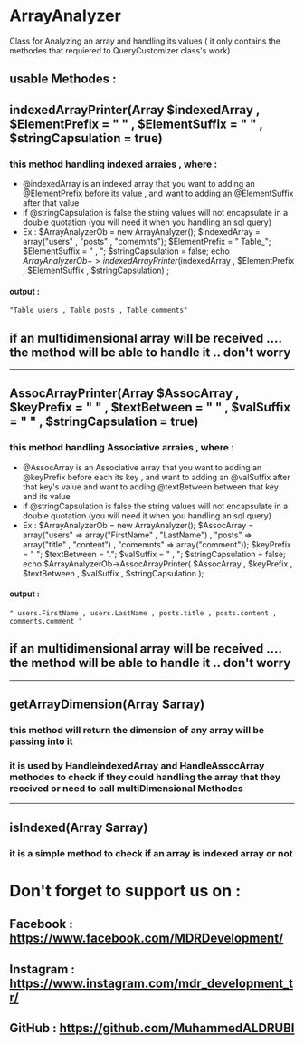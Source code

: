 # ArrayAnalyzer
Class for Analyzing an array and handling its values ( it only contains the methodes that requiered to QueryCustomizer class's work)

## usable Methodes :

## indexedArrayPrinter(Array $indexedArray , $ElementPrefix = " " , $ElementSuffix = " " ,  $stringCapsulation = true) 
### this method handling indexed arraies ,  where  : 
- @indexedArray is an indexed array that you want to adding an @ElementPrefix before its value , and want to adding an @ElementSuffix after that value
- if @stringCapsulation is false the string values will not encapsulate in a double quotation (you will need it when you handling an sql query)
- Ex :
 $ArrayAnalyzerOb = new ArrayAnalyzer();
 $indexedArray = array("users" , "posts" , "comemnts");
  $ElementPrefix = " Table_";
  $ElementSuffix = " , ";
  $stringCapsulation = false;
 echo $ArrayAnalyzerOb->indexedArrayPrinter($indexedArray , $ElementPrefix  , $ElementSuffix  ,  $stringCapsulation) ;
 #### output :   
    "Table_users , Table_posts , Table_comments"
 


## if an multidimensional array will be received .... the method will be able to handle it .. don't worry

<hr>


## AssocArrayPrinter(Array $AssocArray ,   $keyPrefix = " " , $textBetween = " " , $valSuffix = " " , $stringCapsulation = true)
### this method handling  Associative arraies ,  where  : 
- @AssocArray is an Associative array that you want to adding an @keyPrefix before each its key , and want to adding an @valSuffix after that key's value
  and want to adding @textBetween between that key and its value
- if @stringCapsulation is false the string values will not encapsulate in a double quotation (you will need it when you handling an sql query)
- Ex :
 $ArrayAnalyzerOb = new ArrayAnalyzer();
 $AssocArray = array("users" => array("FirstName" , "LastName") , "posts" => array("title" , "content") , "comemnts" => array("comment"));
  $keyPrefix = " ";
  $textBetween = ".";
  $valSuffix = " , ";
  $stringCapsulation = false;
 echo $ArrayAnalyzerOb->AssocArrayPrinter( $AssocArray ,   $keyPrefix , $textBetween  , $valSuffix  , $stringCapsulation  );
 #### output :  
    " users.FirstName , users.LastName , posts.title , posts.content , comments.comment "
 

## if an multidimensional array will be received .... the method will be able to handle it .. don't worry

<hr>

## getArrayDimension(Array $array)
### this method will return the dimension of any array will be passing into it
### it is used by HandleindexedArray and HandleAssocArray methodes to check if they could handling the array that they received or need to call multiDimensional Methodes


<hr>

## isIndexed(Array $array)
### it is a simple method to check if an array is indexed array or not


# Don't forget to support us on : 
##  Facebook : https://www.facebook.com/MDRDevelopment/
##  Instagram : https://www.instagram.com/mdr_development_tr/
##  GitHub : https://github.com/MuhammedALDRUBI
